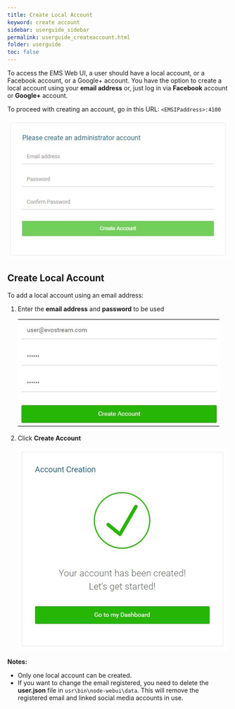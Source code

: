 ```yaml
---
title: Create Local Account
keyword: create account
sidebar: userguide_sidebar
permalink: userguide_createaccount.html
folder: userguide
toc: false
---
```


To access the EMS Web UI, a user should have a local account, or a Facebook account, or a Google+ account. You have the option to create a local account using your **email address** or, just log in via **Facebook** account or **Google+** account. 

To proceed with creating an account, go in this URL: `<EMSIPaddress>:4100`

![](images/userguide/signup.JPG)



## Create Local Account

To add a local account using an email address:

1. Enter the **email address** and **password** to be used

   ![](images/userguide/email.JPG)

2. Click **Create Account**

   ![](images/userguide/accountcreationsuccess.JPG)



**Notes:** 

- Only one local account can be created. 
- If you want to change the email registered, you need to delete the **user.json** file in `usr\bin\node-webui\data`. This will remove the registered email and linked social media accounts in use.
